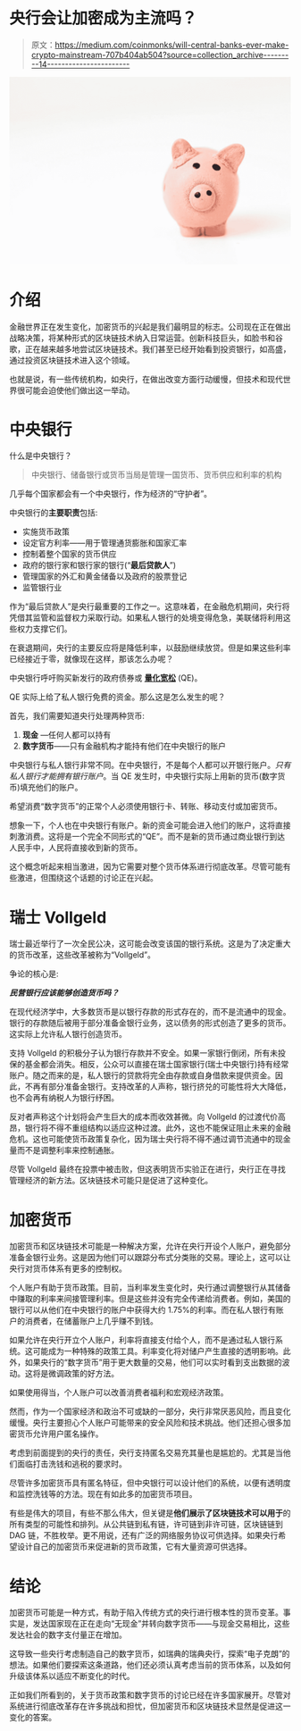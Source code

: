 # 央行会让加密成为主流吗？

> 原文：<https://medium.com/coinmonks/will-central-banks-ever-make-crypto-mainstream-707b404ab504?source=collection_archive---------14----------------------->

![](img/14dd341b65b6aa341b64506dfa1f0880.png)

# 介绍

金融世界正在发生变化，加密货币的兴起是我们最明显的标志。公司现在正在做出战略决策，将某种形式的区块链技术纳入日常运营。创新科技巨头，如脸书和谷歌，正在越来越多地尝试区块链技术。我们甚至已经开始看到投资银行，如高盛，通过投资区块链技术进入这个领域。

也就是说，有一些传统机构，如央行，在做出改变方面行动缓慢，但技术和现代世界很可能会迫使他们做出这一举动。

# 中央银行

什么是中央银行？

> 中央银行、储备银行或货币当局是管理一国货币、货币供应和利率的机构

几乎每个国家都会有一个中央银行，作为经济的“守护者”。

中央银行的**主要职责**包括:

*   实施货币政策
*   设定官方利率——用于管理通货膨胀和国家汇率
*   控制着整个国家的货币供应
*   政府的银行家和银行家的银行(“**最后贷款人**”)
*   管理国家的外汇和黄金储备以及政府的股票登记
*   监管银行业

作为“最后贷款人”是央行最重要的工作之一。这意味着，在金融危机期间，央行将凭借其监管和监督权力采取行动。如果私人银行的处境变得危急，美联储将利用这些权力支撑它们。

在衰退期间，央行的主要反应将是降低利率，以鼓励继续放贷。但是如果这些利率已经接近于零，就像现在这样，那该怎么办呢？

中央银行呼吁购买新发行的政府债券或 [**量化宽松**](https://en.wikipedia.org/wiki/Quantitative_easing) (QE)。

QE 实际上给了私人银行免费的资金。那么这是怎么发生的呢？

首先，我们需要知道央行处理两种货币:

1.  **现金** —任何人都可以持有
2.  **数字货币**——只有金融机构才能持有他们在中央银行的账户

中央银行与私人银行非常不同。在中央银行，不是每个人都可以开银行账户。*只有私人银行才能拥有银行账户*。当 QE 发生时，中央银行实际上用新的货币(数字货币)填充他们的账户。

希望消费“数字货币”的正常个人必须使用银行卡、转账、移动支付或加密货币。

想象一下，个人也在中央银行有账户。新的资金可能会进入他们的账户，这将直接刺激消费。这将是一个完全不同形式的“QE”。而不是新的货币通过商业银行到达人民手中，人民将直接收到新的货币。

这个概念听起来相当激进，因为它需要对整个货币体系进行彻底改革。尽管可能有些激进，但围绕这个话题的讨论正在兴起。

# 瑞士 Vollgeld

瑞士最近举行了一次全民公决，这可能会改变该国的银行系统。这是为了决定重大的货币改革，这些改革被称为“Vollgeld”。

争论的核心是:

***民营银行应该能够创造货币吗？***

在现代经济学中，大多数货币是以银行存款的形式存在的，而不是流通中的现金。银行的存款随后被用于部分准备金银行业务，这以债务的形式创造了更多的货币。这实际上允许私人银行创造货币。

支持 Vollgeld 的积极分子认为银行存款并不安全。如果一家银行倒闭，所有未投保的基金都会消失。相反，公众可以直接在瑞士国家银行(瑞士中央银行)持有经常账户。随之而来的是，私人银行的贷款将完全由存款或自身借款来提供资金。因此，不再有部分准备金银行。支持改革的人声称，银行挤兑的可能性将大大降低，也不会再有纳税人为银行纾困。

反对者声称这个计划将会产生巨大的成本而收效甚微。向 Vollgeld 的过渡代价高昂，银行将不得不重组结构以适应这种过渡。此外，这也不能保证阻止未来的金融危机。这也可能使货币政策复杂化，因为瑞士央行将不得不通过调节流通中的现金量而不是调整利率来控制通胀。

尽管 Vollgeld 最终在投票中被击败，但这表明货币实验正在进行，央行正在寻找管理经济的新方法。区块链技术可能只是促进了这种变化。

# 加密货币

加密货币和区块链技术可能是一种解决方案，允许在央行开设个人账户，避免部分准备金银行业务。这是因为他们可以跟踪分布式分类账的交易。理论上，这可以让央行对货币体系有更多的控制权。

个人账户有助于货币政策。目前，当利率发生变化时，央行通过调整银行从其储备中赚取的利率来间接管理利率。但是这些并没有完全传递给消费者。例如，美国的银行可以从他们在中央银行的账户中获得大约 1.75%的利率。而在私人银行有账户的消费者，在储蓄账户上几乎赚不到钱。

如果允许在央行开立个人账户，利率将直接支付给个人，而不是通过私人银行系统。这可能成为一种特殊的政策工具。利率变化将对储户产生直接的透明影响。此外，如果央行的“数字货币”用于更大数量的交易，他们可以实时看到支出数据的波动。这将是微调政策的好方法。

如果使用得当，个人账户可以改善消费者福利和宏观经济政策。

然而，作为一个国家经济和政治不可或缺的一部分，央行非常厌恶风险，而且变化缓慢。央行主要担心个人账户可能带来的安全风险和技术挑战。他们还担心很多加密货币允许用户匿名操作。

考虑到前面提到的央行的责任，央行支持匿名交易充其量也是尴尬的。尤其是当他们面临打击洗钱和逃税的要求时。

尽管许多加密货币具有匿名特征，但中央银行可以设计他们的系统，以便有透明度和监控洗钱等的方法。现在有如此多的加密货币项目。

有些是伟大的项目，有些不那么伟大，但关键是**他们展示了区块链技术可以用于**的所有类型的可能性和排列。从公共链到私有链，许可链到非许可链，区块链链到 DAG 链，不胜枚举。更不用说，还有广泛的网络服务协议可供选择。如果央行希望设计自己的加密货币来促进新的货币政策，它有大量资源可供选择。

# 结论

加密货币可能是一种方式，有助于陷入传统方式的央行进行根本性的货币变革。事实是，发达国家现在正在走向“无现金”并转向数字货币——与现金交易相比，这些发达社会的数字支付量正在增加。

这导致一些央行考虑制造自己的数字货币，如瑞典的瑞典央行，探索“电子克朗”的想法。如果他们要探索这条道路，他们还必须认真考虑当前的货币体系，以及如何升级该体系以适应不断变化的时代。

正如我们所看到的，关于货币政策和数字货币的讨论已经在许多国家展开。尽管对系统进行彻底改革存在许多挑战和担忧，但加密货币和区块链技术显然是促进这一变化的答案。